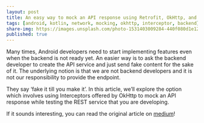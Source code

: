 ```yaml
---
layout: post
title: An easy way to mock an API response using Retrofit, OkHttp, and Interceptor
tags: [android, kotlin, network, mocking, okhttp, interceptor, backend]  
share-img: https://images.unsplash.com/photo-1531403009284-440f080d1e12
published: true
---
```



Many times, Android developers need to start implementing features even when the backend is not ready yet. An easier way is to ask the backend developer to create the API service and just send fake content for the sake of it. The underlying notion is that we are not backend developers and it is not our responsibility to provide the endpoint.

They say ‘fake it till you make it’. In this article, we’ll explore the option which involves using Interceptors offered by OkHttp to mock an API response while testing the REST service that you are developing.

If it sounds interesting, you can read the original article on [medium](https://medium.com/ki-labs-engineering/an-easy-way-to-mock-an-api-response-using-retrofit-okhttp-and-interceptor-7968e1f0d050)!

